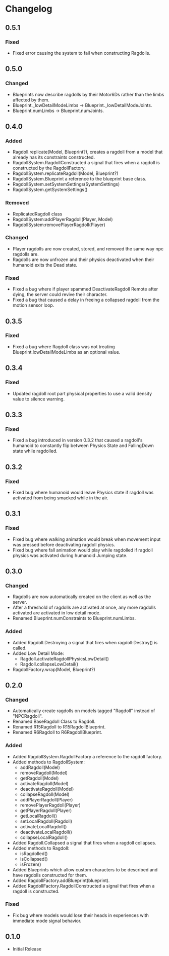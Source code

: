 # Changelog

## 0.5.1
### Fixed

- Fixed error causing the system to fail when constructing Ragdolls.

## 0.5.0
### Changed

- Blueprints now describe ragdolls by their Motor6Ds rather than the limbs affected by them.
- Blueprint._lowDetailModeLimbs -> Blueprint._lowDetailModeJoints.
- Blueprint.numLimbs -> Blueprint.numJoints.

## 0.4.0
### Added

- Ragdoll.replicate(Model, Blueprint?), creates a ragdoll from a model that already has its constraints constructed.
- RagdollSystem.RagdollConstructed a signal that fires when a ragdoll is constructed by the RagdollFactory.
- RagdollSystem.replicateRagdoll(Model, Blueprint?)
- RagdollSystem.Blueprint a reference to the blueprint base class.
- RagdollSystem.setSystemSettings(SystemSettings)
- RagdollSystem.getSystemSettings()

### Removed

- ReplicatedRagdoll class
- RagdollSystem:addPlayerRagdoll(Player, Model)
- RagdollSystem:removePlayerRagdoll(Player)

### Changed

- Player ragdolls are now created, stored, and removed the same way npc ragdolls are.
- Ragdolls are now unfrozen and their physics deactivated when their humanoid exits the Dead state.

### Fixed

- Fixed a bug where if player spammed DeactivateRagdoll Remote after dying, the server could revive their character.
- Fixed a bug that caused a delay in freeing a collapsed ragdoll from the motion sensor loop.

## 0.3.5
### Fixed

- Fixed a bug where Ragdoll class was not treating Blueprint.lowDetailModeLimbs as an optional value.

## 0.3.4
### Fixed

- Updated ragdoll root part physical properties to use a valid density value to silence warning.

## 0.3.3
### Fixed

- Fixed a bug introduced in version 0.3.2 that caused a ragdoll's humanoid to constantly flip between Physics State and FallingDown state while ragdolled.

## 0.3.2
### Fixed

- Fixed bug where humanoid would leave Physics state if ragdoll was activated from being smacked while in the air.

## 0.3.1
### Fixed

- Fixed bug where walking animation would break when movement input was pressed before deactivating ragdoll physics.
- Fixed bug where fall animation would play while ragdolled if ragdoll physics was activated during humanoid Jumping state.

## 0.3.0
### Changed

- Ragdolls are now automatically created on the client as well as the server.
- After a threshold of ragdolls are activated at once, any more ragdolls activated are activated in low detail mode.
- Renamed Blueprint.numConstraints to Blueprint.numLimbs.

### Added

- Added Ragdoll.Destroying a signal that fires when ragdoll:Destroy() is called.
- Added Low Detail Mode:
  - Ragdoll.activateRagdollPhysicsLowDetail()
  - Ragdoll.collapseLowDetail()
- RagdollFactory.wrap(Model, Blueprint?)

## 0.2.0
### Changed

- Automatically create ragdolls on models tagged "Ragdoll" instead of "NPCRagdoll".
- Renamed BaseRagdoll Class to Ragdoll.
- Renamed R15Ragdoll to R15RagdollBlueprint.
- Renamed R6Ragdoll to R6RagdollBlueprint.

### Added

- Added RagdollSystem.RagdollFactory a reference to the ragdoll factory.
- Added methods to RagdollSystem:
  - addRagdoll(Model)
  - removeRagdoll(Model)
  - getRagdoll(Model)
  - activateRagdoll(Model)
  - deactivateRagdoll(Model)
  - collapseRagdoll(Model)
  - addPlayerRagdoll(Player)
  - removePlayerRagdoll(Player)
  - getPlayerRagdoll(Player)
  - getLocalRagdoll()
  - setLocalRagdoll(Ragdoll)
  - activateLocalRagdoll()
  - deactivateLocalRagdoll()
  - collapseLocalRagdoll()
- Added Ragdoll.Collapsed a signal that fires when a ragdoll collapses.
- Added methods to Ragdoll:
  - isRagdolled()
  - isCollapsed()
  - isFrozen()
- Added Blueprints which allow custom characters to be described and have ragdolls constructed for them.
- Added RagdollFactory.addBlueprint(blueprint).
- Added RagdollFactory.RagdollConstructed a signal that fires when a ragdoll is constructed.

### Fixed
- Fix bug where models would lose their heads in experiences with immediate mode signal behavior.

## 0.1.0

- Initial Release